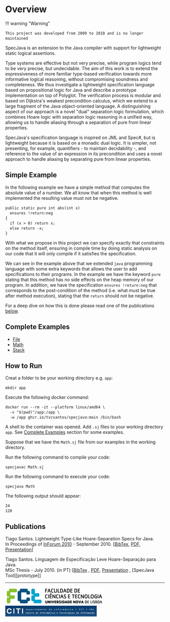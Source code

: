 # Overview

!!! warning "Warning"

    This project was developed from 2009 to 2010 and is no longer maintained

SpecJava is an extension to the Java compiler with support for lightweight
static logical assertions.

Type systems are effective but not very precise, while program logics tend to be
very precise, but undecidable. The aim of this work is to extend the
expressiveness of more familiar type-based verification towards more informative
logical reasoning, without compromising soundness and completeness. We thus
investigate a lightweight specification language based on propositional logic
for Java and describe a prototype implementation on top of Polyglot. The
verification process is modular and based on Dijkstra's weakest precondition
calculus, which we extend to a large fragment of the Java object-oriented
language. A distinguishing aspect of our approach is a novel "dual" separation
logic formulation, which combines Hoare logic with separation logic reasoning in
a unified way, allowing us to handle aliasing through a separation of pure from
linear properties.

SpecJava's specification language is inspired on JML and Spec#, but is
lightweight because it is based on a monadic dual logic. It is simpler, not
presenting, for example, quantifiers - to maintain decidability -, and reference
to the value of an expression in its precondition and uses a novel approach to
handle aliasing by separating pure from linear properties.

## Simple Example

In the following example we have a simple method that computes the absolute
value of a number. We all know that when this method is well implemented the
resulting value must not be negative.

<pre><code class="language-specjava">public static pure int abs(int x)
  ensures !return:neg 
{
  if (x > 0) return x;
  else return -x;
}</code></pre>

With what we propose in this project we can specify exactly that constraints on
the method itself, ensuring in compile time by doing static analysis on our code
that it will only compile if it satisfies the specification.

We can see in the example above that we extended `java` programming language
with some extra keywords that allows the user to add specifications to their
programs. In the example we have the keyword `pure` stating that this method has
no side effects on the heap memory of our program. In addition, we have the
specification `ensures !return:neg` that corresponds to the post-condition of
the method (i.e. what must be true after method execution), stating that the
`return` should not be negative.

For a deep dive on how this is done please read one of the publications
[below](#publications).

## Complete Examples

- [File](examples/File.sj)
- [Math](examples/Math.sj)
- [Stack](examples/Stack.sj)

## How to Run

Creat a folder to be your working directory e.g. `app`:

```shell
mkdir app
```

Execute the following docker command:

```shell
docker run --rm -it --platform linux/amd64 \
  -v "$(pwd)"/app:/app \
  -w /app ghcr.io/tvcsantos/specjava:main /bin/bash
```

A shell to the container was opened. Add `.sj` files to your working directory
`app`. See [Complete Examples](#complete-examples) section for some examples.

Suppose that we have the `Math.sj` file from our examples in the working
directory.

Run the following command to compile your code:

```shell
specjavac Math.sj
```

Run the following command to execute your code:

```shell
specjava Math
```

The following output should appear:

```shell
24
120
```

## Publications

Tiago Santos. Lightweight Type-Like Hoare-Separation Specs for Java.<br>
In Proceedings of [InForum 2010][inforum-2010] - September 2010.
[[BibTex][lhssj10-bib], [PDF][lhssj10-paper],
[Presentation][lhssj10-presentation]]

Tiago Santos. Linguagem de Especificação Leve Hoare-Separação para Java.<br>
MSc Thesis - July 2010. (in PT) [[BibTex][ts-msc-thesis-bib]
, [PDF][ts-msc-thesis-document], [Presentation][ts-msc-thesis-presentation]
, [SpecJava Tool][prototype]]

---

<img src="img/fctunl.png" alt="FCT">
<img src="img/citi.jpeg" alt="CITI">

[inforum-2010]: http://inforum.org.pt/INForum2010
[lhssj10-bib]: bibtex/LHSSJ10Bib.txt
[lhssj10-paper]: pdf/LHSSJ10.pdf
[lhssj10-presentation]: pdf/softpt2010-presentation.pdf
[ts-msc-thesis-bib]: bibtex/TS-MSc-thesisBib.txt
[ts-msc-thesis-document]: pdf/TS-MSc-thesis.pdf
[ts-msc-thesis-presentation]: pdf/TS-MSc-thesisPres.pdf
